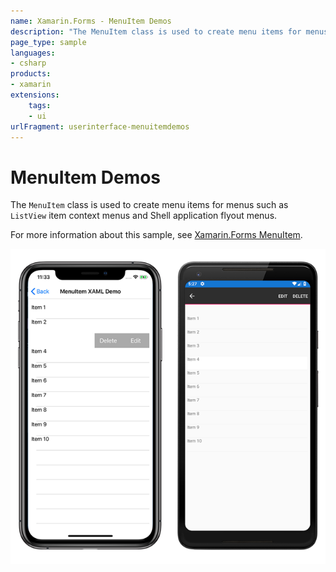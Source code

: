 ```yaml
---
name: Xamarin.Forms - MenuItem Demos
description: "The MenuItem class is used to create menu items for menus such as ListView item context menus and Shell application flyout menus (UI)."
page_type: sample
languages:
- csharp
products:
- xamarin
extensions:
    tags:
    - ui
urlFragment: userinterface-menuitemdemos
---
```

# MenuItem Demos

The `MenuItem` class is used to create menu items for menus such as `ListView` item context menus and Shell application flyout menus.

For more information about this sample, see [Xamarin.Forms MenuItem](https://docs.microsoft.com/xamarin/xamarin-forms/user-interface/menuitem).

![Sample MenuItem application screenshot](Screenshots/01menuitem-demo-full.png "Sample MenuItem application screenshot")
